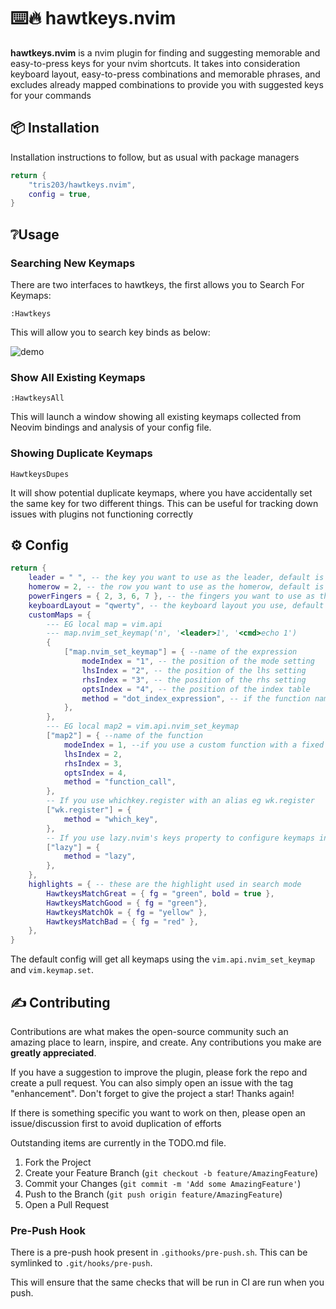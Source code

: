 # ⌨️🔥 hawtkeys.nvim

**hawtkeys.nvim** is a nvim plugin for finding and suggesting memorable and easy-to-press keys for your nvim shortcuts.
It takes into consideration keyboard layout, easy-to-press combinations and memorable phrases, and excludes already mapped combinations to provide you with suggested keys for your commands

## 📦 Installation
Installation instructions to follow, but as usual with package managers

```lua
return {
    "tris203/hawtkeys.nvim",
    config = true,
}
```
## ❔Usage

### Searching New Keymaps

There are two interfaces to hawtkeys, the first allows you to Search For Keymaps:

```
:Hawtkeys
```

This will allow you to search key binds as below:

![demo](https://github.com/tris203/hawtkeys.nvim/assets/38540736/d38ce2b5-862c-4592-a9a2-36f3bd1214ce)

### Show All Existing Keymaps

```
:HawtkeysAll
```

This will launch a window showing all existing keymaps collected from Neovim bindings and analysis of your config file.

### Showing Duplicate Keymaps

```
HawtkeysDupes
```

It will show potential duplicate keymaps, where you have accidentally set the same key for two different things. This can be useful for tracking down issues with plugins not functioning correctly


## ⚙️ Config
```lua
return {
    leader = " ", -- the key you want to use as the leader, default is space
    homerow = 2, -- the row you want to use as the homerow, default is 2
    powerFingers = { 2, 3, 6, 7 }, -- the fingers you want to use as the powerfingers, default is {2,3,6,7}
    keyboardLayout = "qwerty", -- the keyboard layout you use, default is qwerty
    customMaps = {
        --- EG local map = vim.api
        --- map.nvim_set_keymap('n', '<leader>1', '<cmd>echo 1')
        {
            ["map.nvim_set_keymap"] = { --name of the expression
                modeIndex = "1", -- the position of the mode setting
                lhsIndex = "2", -- the position of the lhs setting
                rhsIndex = "3", -- the position of the rhs setting
                optsIndex = "4", -- the position of the index table
                method = "dot_index_expression", -- if the function name contains a dot
            },
        },
        --- EG local map2 = vim.api.nvim_set_keymap
        ["map2"] = { --name of the function
            modeIndex = 1, --if you use a custom function with a fixed value, eg normRemap, then this can be a fixed mode eg 'n'
            lhsIndex = 2,
            rhsIndex = 3,
            optsIndex = 4,
            method = "function_call",
        },
        -- If you use whichkey.register with an alias eg wk.register
        ["wk.register"] = {
            method = "which_key",
        },
        -- If you use lazy.nvim's keys property to configure keymaps in your plugins
        ["lazy"] = {
            method = "lazy",
        },
    },
    highlights = { -- these are the highlight used in search mode
        HawtkeysMatchGreat = { fg = "green", bold = true },
        HawtkeysMatchGood = { fg = "green"},
        HawtkeysMatchOk = { fg = "yellow" },
        HawtkeysMatchBad = { fg = "red" },
    },
}
```
The default config will get all keymaps using the ```vim.api.nvim_set_keymap``` and ```vim.keymap.set```.

## ✍️ Contributing

Contributions are what makes the open-source community such an amazing place to learn, inspire, and create. Any contributions you make are **greatly appreciated**.

If you have a suggestion to improve the plugin, please fork the repo and create a pull request. You can also simply open an issue with the tag "enhancement".
Don't forget to give the project a star! Thanks again!

If there is something specific you want to work on then, please open an issue/discussion first to avoid duplication of efforts

Outstanding items are currently in the TODO.md file.

1. Fork the Project
2. Create your Feature Branch (`git checkout -b feature/AmazingFeature`)
3. Commit your Changes (`git commit -m 'Add some AmazingFeature'`)
4. Push to the Branch (`git push origin feature/AmazingFeature`)
5. Open a Pull Request

### Pre-Push Hook

There is a pre-push hook present in ```.githooks/pre-push.sh```. This can be symlinked to ```.git/hooks/pre-push```.

This will ensure that the same checks that will be run in CI are run when you push.

